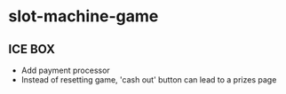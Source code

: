 # slot-machine-game

## ICE BOX

- Add payment processor
- Instead of resetting game, 'cash out' button can lead to a prizes page